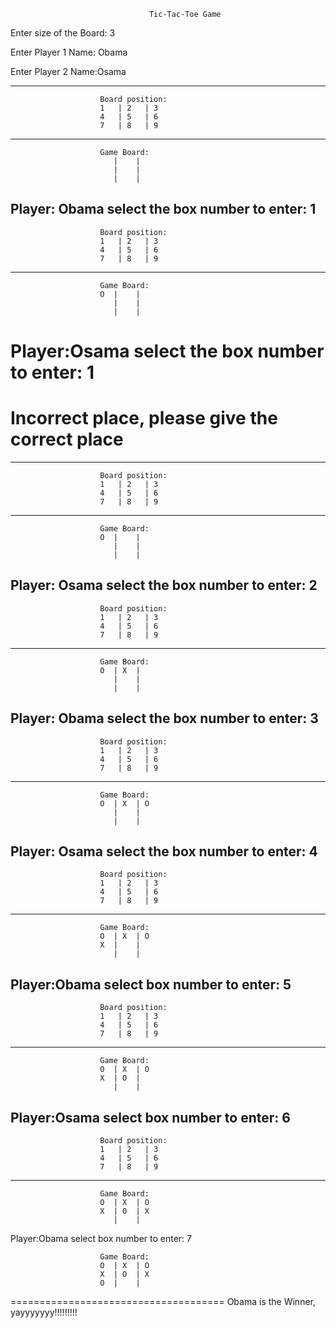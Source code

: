                                    Tic-Tac-Toe Game

Enter size of the Board: 3

Enter Player 1 Name: Obama

Enter Player 2 Name:Osama

------------------------------------------------------------
                        Board position:                     
                        1   | 2   | 3  
                        4   | 5   | 6  
                        7   | 8   | 9  
------------------------------------------------------------
                        Game Board:                     
                           |    |   
                           |    |   
                           |    |   
Player: Obama select the box number to enter: 1
------------------------------------------------------------
                        Board position:                     
                        1   | 2   | 3  
                        4   | 5   | 6  
                        7   | 8   | 9  
------------------------------------------------------------
                        Game Board:                     
                        O  |    |   
                           |    |   
                           |    |   
Player:Osama select the box number to enter: 1
========================================================
Incorrect place, please give the correct place
========================================================
------------------------------------------------------------
                        Board position:                     
                        1   | 2   | 3  
                        4   | 5   | 6  
                        7   | 8   | 9  
------------------------------------------------------------
                        Game Board:                     
                        O  |    |   
                           |    |   
                           |    |   
Player: Osama select the box number to enter: 2
------------------------------------------------------------
                        Board position:                     
                        1   | 2   | 3  
                        4   | 5   | 6  
                        7   | 8   | 9  
------------------------------------------------------------
                        Game Board:                     
                        O  | X  |   
                           |    |   
                           |    |   
Player: Obama select the box number to enter: 3
------------------------------------------------------------
                        Board position:                     
                        1   | 2   | 3  
                        4   | 5   | 6  
                        7   | 8   | 9  
------------------------------------------------------------
                        Game Board:                     
                        O  | X  | O 
                           |    |   
                           |    |   
Player: Osama select the box number to enter: 4
------------------------------------------------------------
                        Board position:                     
                        1   | 2   | 3  
                        4   | 5   | 6  
                        7   | 8   | 9  
------------------------------------------------------------
                        Game Board:                     
                        O  | X  | O 
                        X  |    |   
                           |    |   
Player:Obama select box number to enter: 5
------------------------------------------------------------
                        Board position:                     
                        1   | 2   | 3  
                        4   | 5   | 6  
                        7   | 8   | 9  
------------------------------------------------------------
                        Game Board:                     
                        O  | X  | O 
                        X  | O  |   
                           |    |   
Player:Osama select box number to enter: 6
------------------------------------------------------------
                        Board position:                     
                        1   | 2   | 3  
                        4   | 5   | 6  
                        7   | 8   | 9  
------------------------------------------------------------
                        Game Board:                     
                        O  | X  | O 
                        X  | O  | X 
                           |    |   
Player:Obama select box number to enter: 7

                        Game Board:                     
                        O  | X  | O 
                        X  | O  | X 
                        O  |    |   

=====================================
Obama is the Winner, yayyyyyyy!!!!!!!!!

